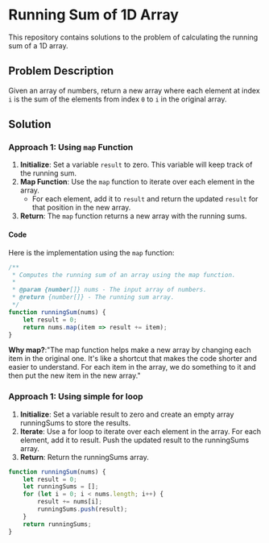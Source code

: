 # Running Sum of 1D Array

This repository contains solutions to the problem of calculating the running sum of a 1D array.

## Problem Description

Given an array of numbers, return a new array where each element at index `i` is the sum of the elements from index `0` to `i` in the original array.

## Solution

### Approach 1: Using `map` Function

1. **Initialize**: Set a variable `result` to zero. This variable will keep track of the running sum.
2. **Map Function**: Use the `map` function to iterate over each element in the array.
   - For each element, add it to `result` and return the updated `result` for that position in the new array.
3. **Return**: The `map` function returns a new array with the running sums.

#### Code

Here is the implementation using the `map` function:

```javascript
/**
 * Computes the running sum of an array using the map function.
 *
 * @param {number[]} nums - The input array of numbers.
 * @return {number[]} - The running sum array.
 */
function runningSum(nums) {
    let result = 0;
    return nums.map(item => result += item);
}
```
**Why map?**:"The map function helps make a new array by changing each item in the original one. It's like a shortcut that makes the code shorter and easier to understand. For each item in the array, we do something to it and then put the new item in the new array."

### Approach 1: Using simple for loop

1. **Initialize**: Set a variable result to zero and create an empty array runningSums to store the results.
2. **Iterate**: Use a for loop to iterate over each element in the array.
For each element, add it to result.
Push the updated result to the runningSums array.
3. **Return**: Return the runningSums array.

```javascript
function runningSum(nums) {
    let result = 0;
    let runningSums = [];
    for (let i = 0; i < nums.length; i++) {
        result += nums[i];
        runningSums.push(result);
    }
    return runningSums;
}
``` 
